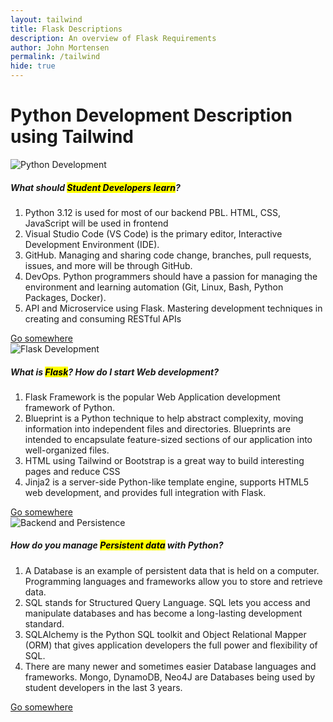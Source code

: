 ```yaml
---
layout: tailwind 
title: Flask Descriptions
description: An overview of Flask Requirements
author: John Mortensen
permalink: /tailwind
hide: true
---
```


<!-- Start of body content specific to page -->
<div class="px-5 py-5 mx-auto bg-gray-100 dark:bg-gray-700 text-gray-800 dark:text-gray-200">
    <h1 class="text-2xl font-bold mb-5">Python Development Description using Tailwind</h1>
    <div class="grid grid-cols-1 sm:grid-cols-2 lg:grid-cols-3 gap-4">
        <div>
            <div class="rounded-lg shadow-lg overflow-hidden">
                <img class="w-full h-64 object-cover" src="{{site.baseurl}}/images/course-brag/python.jpeg" alt="Python Development">
                <div class="p-5">
                    <h5 class="text-xl font-semibold mb-2">What should <mark>Student Developers learn</mark>?</h5>
                    <p>
                        <ol class="list-decimal pl-5">
                            <li>Python 3.12 is used for most of our backend PBL. HTML, CSS, JavaScript will be used in frontend</li>
                            <li>Visual Studio Code (VS Code) is the primary editor, Interactive Development Environment (IDE).</li>
                            <li>GitHub. Managing and sharing code change, branches, pull requests, issues, and more will be through GitHub.</li>
                            <li>DevOps. Python programmers should have a passion for managing the environment and learning automation (Git, Linux, Bash, Python Packages, Docker).</li>
                            <li>API and Microservice using Flask. Mastering development techniques in creating and consuming RESTful APIs</li>
                        </ol>
                    </p>
                    <a href="#" class="bg-blue-500 text-white py-2 px-4 rounded-full mt-3 inline-block hover:bg-blue-600">Go somewhere</a>
                </div>
            </div>
        </div>
        <div>
            <div class="rounded-lg shadow-lg overflow-hidden">
                <img class="w-full h-64 object-cover" src="{{site.baseurl}}/images/course-brag/flask.png" alt="Flask Development">
                <div class="p-5">
                    <h5 class="text-xl font-semibold mb-2">What is <mark>Flask</mark>? How do I start Web development?</h5>
                    <p>
                        <ol class="list-decimal pl-5">
                            <li>Flask Framework is the popular Web Application development framework of Python.</li>
                            <li>Blueprint is a Python technique to help abstract complexity, moving information into independent files and directories. Blueprints are intended to encapsulate feature-sized sections of our application into well-organized files.</li>
                            <li>HTML using Tailwind or Bootstrap is a great way to build interesting pages and reduce CSS</li>
                            <li>Jinja2 is a server-side Python-like template engine, supports HTML5 web development, and provides full integration with Flask.</li>
                        </ol>
                    </p>
                    <a href="#" class="bg-blue-500 text-white py-2 px-4 rounded-full mt-3 inline-block hover:bg-blue-600">Go somewhere</a>
                </div>
            </div>
        </div>
        <div>
            <div class="rounded-lg shadow-lg overflow-hidden">
                <img class="w-full h-64 object-cover" src="{{site.baseurl}}/images/course-brag/pythondb.png" alt="Backend and Persistence">
                <div class="p-5">
                    <h5 class="text-xl font-semibold mb-2">How do you manage <mark>Persistent data</mark> with Python?</h5>
                    <p>
                        <ol class="list-decimal pl-5">
                            <li>A Database is an example of persistent data that is held on a computer. Programming languages and frameworks allow you to store and retrieve data.</li>
                            <li>SQL stands for Structured Query Language. SQL lets you access and manipulate databases and has become a long-lasting development standard.</li>
                            <li>SQLAlchemy is the Python SQL toolkit and Object Relational Mapper (ORM) that gives application developers the full power and flexibility of SQL.</li>
                            <li>There are many newer and sometimes easier Database languages and frameworks. Mongo, DynamoDB, Neo4J are Databases being used by student developers in the last 3 years.</li>
                        </ol>
                    </p>
                    <a href="#" class="bg-blue-500 text-white py-2 px-4 rounded-full mt-3 inline-block hover:bg-blue-600">Go somewhere</a>
                </div>
            </div>
        </div>
    </div>
</div>